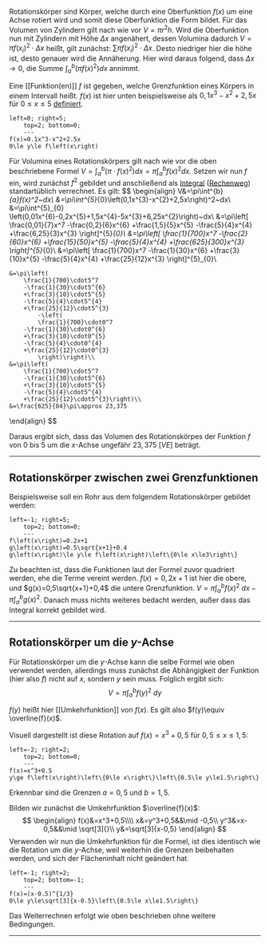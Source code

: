 Rotationskörper sind Körper, welche durch eine Oberfunktion $f(x)$ um eine Achse rotiert wird und somit diese Oberfunktion die Form bildet. Für das Volumen von Zylindern gilt nach wie vor $V=\pi r^2h$.
Wird die Oberfunktion nun mit Zylindern mit Höhe $\Delta x$ angenähert, dessen Volumina dadurch $V=\pi f(x_i)^2\cdot \Delta x$ heißt, gilt zunächst: $\sum \pi f(x_i)^2\cdot \Delta x$. Desto niedriger hier die höhe ist, desto genauer wird die Annäherung. Hier wird daraus folgend, dass $\Delta x\to 0$, die Summe $\int^{b}_{a}\left(\pi f(x)^2\right)dx$ annimmt.

Eine [[Funktion(en)]] $f$ ist gegeben, welche Grenzfunktion eines Körpers in einem Intervall heißt.
$f(x)$ ist hier unten beispielsweise als $0,1x^{3}-x^{2}+2,5x$ für $0\le x\le 5$ [definiert](Definitionsbereich).
```desmos-graph
left=0; right=5;
    top=2; bottom=0;
    ---
f(x)=0.1x^3-x^2+2.5x
0\le y\le f\left(x\right)
```

Für Volumina eines Rotationskörpers gilt nach wie vor die oben beschriebene Formel $V=\int^{b}_{a}\left(\pi\cdot f(x)^2\right)dx=\pi\int^{b}_{a}f(x)^2dx$. Setzen wir nun $f$ ein, wird zunächst $f^2$ gebildet und anschließend als [Integral](Integration.md) ([Rechenweg](obsidian://open?vault=Obsidian-Mathematik-Formelsammlung&file=Analysis%2FAllgemein%2FDifferenzial-%20Integralrechnung%2FFl%C3%A4cheninhalte%20zwischen%20zwei%20Funktionen)) standartüblich verrechnet.
Es gilt:
$$
\begin{align}
	V&=\pi\int^{b}_{a}f(x)^2~dx\\
	&=\pi\int^{5}_{0}\left(0,1x^{3}-x^{2}+2,5x\right)^2~dx\\
	&=\pi\int^{5}_{0}
		\left(0,01x^{6}-0,2x^{5}+1,5x^{4}-5x^{3}+6,25x^{2}\right)~dx\\
	&=\pi\left[
		\frac{0,01}{7}x^7
		-\frac{0,2}{6}x^{6}
		+\frac{1,5}{5}x^{5}
		-\frac{5}{4}x^{4}
		+\frac{6,25}{3}x^{3}
		\right]^{5}_{0}\\
	&=\pi\left[
		\frac{1}{700}x^7
		-\frac{2}{60}x^{6}
		+\frac{15}{50}x^{5}
		-\frac{5}{4}x^{4}
		+\frac{625}{300}x^{3}
		\right]^{5}_{0}\\
	&=\pi\left[
		\frac{1}{700}x^7
		-\frac{1}{30}x^{6}
		+\frac{3}{10}x^{5}
		-\frac{5}{4}x^{4}
		+\frac{25}{12}x^{3}
		\right]^{5}_{0}\\
	
	&=\pi\left(
		\frac{1}{700}\cdot5^7
		-\frac{1}{30}\cdot5^{6}
		+\frac{3}{10}\cdot5^{5}
		-\frac{5}{4}\cdot5^{4}
		+\frac{25}{12}\cdot5^{3}
			-\left(
			\frac{1}{700}\cdot0^7
		-\frac{1}{30}\cdot0^{6}
		+\frac{3}{10}\cdot0^{5}
		-\frac{5}{4}\cdot0^{4}
		+\frac{25}{12}\cdot0^{3}
			\right)\right)\\
	&=\pi\left(
		\frac{1}{700}\cdot5^7
		-\frac{1}{30}\cdot5^{6}
		+\frac{3}{10}\cdot5^{5}
		-\frac{5}{4}\cdot5^{4}
		+\frac{25}{12}\cdot5^{3}\right)\\
	&=\frac{625}{84}\pi\approx 23,375
\end{align}
$$

Daraus ergibt sich, dass das Volumen des Rotationskörpes der Funktion $f$ von $0$ bis $5$ um die $x$-Achse ungefähr $23,375~\left[VE\right]$ beträgt.

---
## Rotationskörper zwischen zwei Grenzfunktionen
Beispielsweise soll ein Rohr aus dem folgendem Rotationskörper gebildet werden:
```desmos-graph
left=-1; right=5;
    top=2; bottom=0;
    ---
f\left(x\right)=0.2x+1
g\left(x\right)=0.5\sqrt{x+1}+0.4
g\left(x\right)\le y\le f\left(x\right)\left\{0\le x\le3\right\}
```

Zu beachten ist, dass die Funktionen laut der Formel zuvor quadriert werden, ehe die Terme vereint werden.
$f(x)=0,2x+1$ ist hier die obere, und $g(x)=0,5\sqrt{x+1}+0,4$ die untere Grenzfunktion. $V=\pi\int^{b}_{a}f(x)^2~dx-\pi\int^{b}_{a}g(x)^2$. Danach muss nichts weiteres bedacht werden, außer dass das Integral korrekt gebildet wird.

---
## Rotationskörper um die $y$-Achse
Für Rotationskörper um die $y$-Achse kann die selbe Formel wie oben verwendet werden, allerdings muss zunächst die Abhängigkeit der Funktion (hier also $f$) nicht auf $x$, sondern $y$ sein muss. Folglich ergibt sich:
$$V=\pi\int^{b}_{a}f(y)^2~dy$$

$f(y)$ heißt hier [[Umkehrfunktion]] von $f(x)$. Es gilt also $f(y)\equiv \overline{f}(x)$.

Visuell dargestellt ist diese Rotation auf $f(x)=x^3+0,5$ für $0,5\le x\le 1,5$:
```desmos-graph
left=-2; right=2;
    top=2; bottom=0;
    ---
f(x)=x^3+0.5
y\ge f\left(x\right)\left\{0\le x\right\}\left\{0.5\le y\le1.5\right\}
```
Erkennbar sind die Grenzen $a=0,5$ und $b=1,5$.

Bilden wir zunächst die Umkehrfunktion $\overline{f}(x)$:
$$
\begin{align}
	f(x)&=x^3+0,5\\\\
	x&=y^3+0,5&&\mid -0,5\\
	y^3&=x-0,5&&\mid \sqrt[3]{}\\
	y&=\sqrt[3]{x-0,5}
\end{align}
$$
Verwenden wir nun die Umkehrfunktion für die Formel, ist dies identisch wie die Rotation um die $y$-Achse, weil weiterhin die Grenzen beibehalten werden, und sich der Flächeninhalt nicht geändert hat.
```desmos-graph
left=-1; right=2;
    top=2; bottom=-1;
    ---
f(x)=(x-0.5)^{1/3}
0\le y\le\sqrt[3]{x-0.5}\left\{0.5\le x\le1.5\right\}
```

Das Weiterrechnen erfolgt wie oben beschrieben ohne weitere Bedingungen.

---
